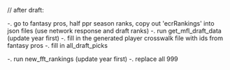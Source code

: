 // after draft:

-. go to fantasy pros, half ppr season ranks, copy out 'ecrRankings' into json files (use network response and draft ranks)
-. run get_mfl_draft_data (update year first)
-. fill in the generated player crosswalk file with ids from fantasy pros
-. fill in all_draft_picks

-. run new_fft_rankings (update year first)
-. replace all 999

